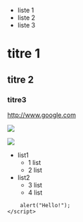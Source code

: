 - liste 1
- liste 2
- liste 3

# titre 1

## titre 2

### titre3

http://www.google.com

![](https://parismatch.be/app/uploads/2019/05/2019-05-17-13_12_01-Tweets-de-Media-par-Grumpy-Cat-@RealGrumpyCat-_-Twitter-1100x715.jpg)

![](https://thumbs.gfycat.com/AnchoredBabyishFruitbat-size_restricted.gif)

* list1
	- 1 list
	- 2 list
* list2
	- 3 list
	- 4 list

``` <script type="text/javascript">
    alert("Hello!");
</script>
